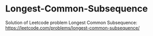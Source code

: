 # Longest-Common-Subsequence
Solution of Leetcode problem Longest Common Subsequence: https://leetcode.com/problems/longest-common-subsequence/
